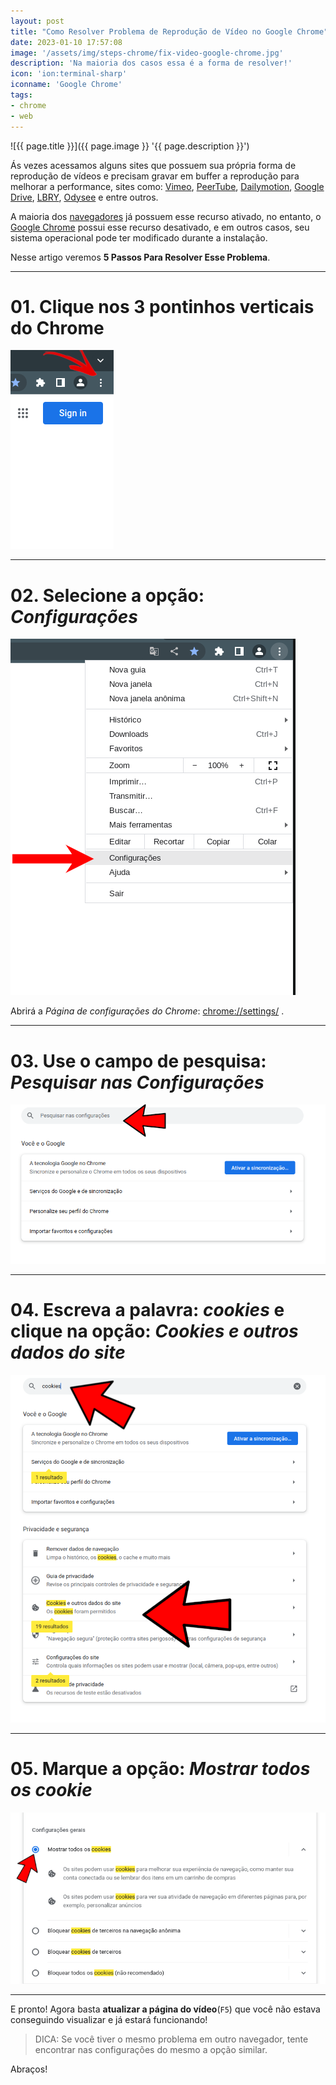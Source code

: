 ```yaml
---
layout: post
title: "Como Resolver Problema de Reprodução de Vídeo no Google Chrome"
date: 2023-01-10 17:57:08
image: '/assets/img/steps-chrome/fix-video-google-chrome.jpg'
description: 'Na maioria dos casos essa é a forma de resolver!'
icon: 'ion:terminal-sharp'
iconname: 'Google Chrome'
tags:
- chrome
- web
---
```


![{{ page.title }}]({{ page.image }} '{{ page.description }}')

Ás vezes acessamos alguns sites que possuem sua própria forma de reprodução de vídeos e precisam gravar em buffer a reprodução para melhorar a performance, sites como: [Vimeo](https://vimeo.com), [PeerTube](https://joinpeertube.org/), [Dailymotion](https://www.dailymotion.com/), [Google Drive](https://drive.google.com/drive/), [LBRY](https://lbry.com/), [Odysee](https://odysee.com/) e entre outros.

A maioria dos [navegadores](https://terminalroot.com.br/2016/04/lista-com-28-navegadores-para-linux.html) já possuem esse recurso ativado, no entanto, o [Google Chrome](https://terminalroot.com.br/2021/08/customize-a-pagina-inicial-e-novas-abas-no-google-chrome.html) possui esse recurso desativado, e em outros casos, seu sistema operacional pode ter modificado durante a instalação.

Nesse artigo veremos **5 Passos Para Resolver Esse Problema**.

---

# 01. Clique nos 3 pontinhos verticais do Chrome
![01. Clique nos 3 pontinhos verticais do Chrome](/assets/img/web/steps-chrome/01.png) 

---

# 02. Selecione a opção: *Configurações*
![02. Selecione a opção: Configurações](/assets/img/web/steps-chrome/02.png) 

Abrirá a *Página de configurações do Chrome*: <chrome://settings/> .

---

# 03. Use o campo de pesquisa: *Pesquisar nas Configurações*
![03. Use o campo de pesquisa: Pesquisar nas Configurações](/assets/img/web/steps-chrome/03.png) 

---

# 04. Escreva a palavra: *cookies* e clique na opção: *Cookies e outros dados do site*
![04. Escreva a palavra: cookies e clique na opção: Cookies e outros dados do site](/assets/img/web/steps-chrome/04.png) 

---

# 05. Marque a opção: *Mostrar todos os cookie*
![05. Marque a opção: Mostrar todos os cookies](/assets/img/web/steps-chrome/05.png) 

---

E pronto! Agora basta **atualizar a página do vídeo**(`F5`) que você não estava conseguindo visualizar e já estará funcionando!

> DICA: Se você tiver o mesmo problema em outro navegador, tente encontrar nas configurações do mesmo a opção similar.

Abraços!



